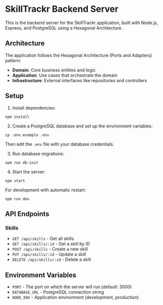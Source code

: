 
# SkillTrackr Backend Server

This is the backend server for the SkillTrackr application, built with Node.js, Express, and PostgreSQL using a Hexagonal Architecture.

## Architecture

The application follows the Hexagonal Architecture (Ports and Adapters) pattern:

- **Domain**: Core business entities and logic
- **Application**: Use cases that orchestrate the domain
- **Infrastructure**: External interfaces like repositories and controllers

## Setup

1. Install dependencies:
```
npm install
```

2. Create a PostgreSQL database and set up the environment variables:
```
cp .env.example .env
```
Then edit the `.env` file with your database credentials.

3. Run database migrations:
```
npm run db:init
```

4. Start the server:
```
npm start
```

For development with automatic restart:
```
npm run dev
```

## API Endpoints

### Skills

- `GET /api/skills` - Get all skills
- `GET /api/skills/:id` - Get a skill by ID
- `POST /api/skills` - Create a new skill
- `PUT /api/skills/:id` - Update a skill
- `DELETE /api/skills/:id` - Delete a skill

## Environment Variables

- `PORT` - The port on which the server will run (default: 3000)
- `DATABASE_URL` - PostgreSQL connection string
- `NODE_ENV` - Application environment (development, production)
